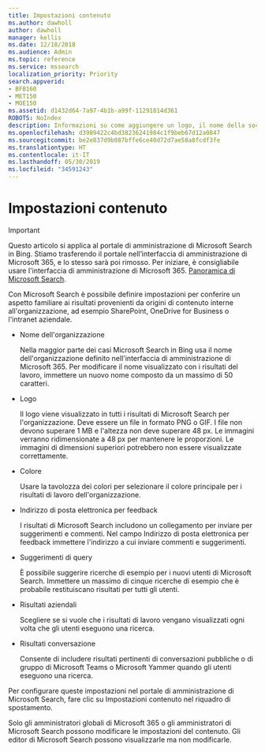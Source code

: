 ```yaml
---
title: Impostazioni contenuto
ms.author: dawholl
author: dawholl
manager: kellis
ms.date: 12/18/2018
ms.audience: Admin
ms.topic: reference
ms.service: mssearch
localization_priority: Priority
search.appverid:
- BFB160
- MET150
- MOE150
ms.assetid: d1432d64-7a97-4b1b-a99f-11291814d361
ROBOTS: NoIndex
description: Informazioni su come aggiungere un logo, il nome della società e altro ancora ai risultati del lavoro di Microsoft Search
ms.openlocfilehash: d3989422c4bd38236241984c1f9beb67d12a0847
ms.sourcegitcommit: be2e837d9b087bffe6ce40d72d7ae58a8fcdf3fe
ms.translationtype: HT
ms.contentlocale: it-IT
ms.lasthandoff: 05/30/2019
ms.locfileid: "34591243"
---
```

# <a name="content-settings"></a>Impostazioni contenuto

> [!IMPORTANT]
> Questo articolo si applica al portale di amministrazione di Microsoft Search in Bing. Stiamo trasferendo il portale nell’interfaccia di amministrazione di Microsoft 365, e lo stesso sarà poi rimosso. Per iniziare, è consigliabile usare l'interfaccia di amministrazione di Microsoft 365. [Panoramica di Microsoft Search](overview-microsoft-search.md).
    
Con Microsoft Search è possibile definire impostazioni per conferire un aspetto familiare ai risultati provenienti da origini di contenuto interne all'organizzazione, ad esempio SharePoint, OneDrive for Business o l'intranet aziendale. 
  
- Nome dell'organizzazione
    
    Nella maggior parte dei casi Microsoft Search in Bing usa il nome dell'organizzazione definito nell'interfaccia di amministrazione di Microsoft 365. Per modificare il nome visualizzato con i risultati del lavoro, immettere un nuovo nome composto da un massimo di 50 caratteri.
    
- Logo
    
    Il logo viene visualizzato in tutti i risultati di Microsoft Search per l'organizzazione. Deve essere un file in formato PNG o GIF. I file non devono superare 1 MB e l'altezza non deve superare 48 px. Le immagini verranno ridimensionate a 48 px per mantenere le proporzioni. Le immagini di dimensioni superiori potrebbero non essere visualizzate correttamente.
    
- Colore
    
    Usare la tavolozza dei colori per selezionare il colore principale per i risultati di lavoro dell'organizzazione.
    
- Indirizzo di posta elettronica per feedback
    
    I risultati di Microsoft Search includono un collegamento per inviare per suggerimenti e commenti. Nel campo Indirizzo di posta elettronica per feedback immettere l'indirizzo a cui inviare commenti e suggerimenti.
    
- Suggerimenti di query
    
    È possibile suggerire ricerche di esempio per i nuovi utenti di Microsoft Search. Immettere un massimo di cinque ricerche di esempio che è probabile restituiscano risultati per tutti gli utenti.
    
- Risultati aziendali
    
    Scegliere se si vuole che i risultati di lavoro vengano visualizzati ogni volta che gli utenti eseguono una ricerca.
    
- Risultati conversazione
    
    Consente di includere risultati pertinenti di conversazioni pubbliche o di gruppo di Microsoft Teams o Microsoft Yammer quando gli utenti eseguono una ricerca.
    
Per configurare queste impostazioni nel portale di amministrazione di Microsoft Search, fare clic su Impostazioni contenuto nel riquadro di spostamento.
  
Solo gli amministratori globali di Microsoft 365 o gli amministratori di Microsoft Search possono modificare le impostazioni del contenuto. Gli editor di Microsoft Search possono visualizzarle ma non modificarle.


